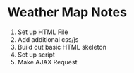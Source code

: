 # Weather Map Notes

1. Set up HTML File
2. Add additional css/js
3. Build out basic HTML skeleton
4. Set up script 
5. Make AJAX Request


